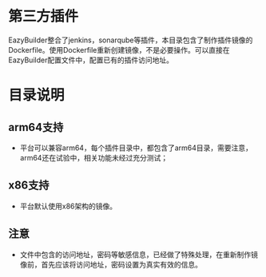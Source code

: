 
# 第三方插件

EazyBuilder整合了jenkins，sonarqube等插件，本目录包含了制作插件镜像的Dockerfile。使用Dockerfile重新创建镜像，不是必要操作。可以直接在EazyBuilder配置文件中，配置已有的插件访问地址。

# 目录说明

## arm64支持
- 平台可以兼容arm64，每个插件目录中，都包含了arm64目录，需要注意，arm64还在试验中，相关功能未经过充分测试；

## x86支持
- 平台默认使用x86架构的镜像。

## 注意
- 文件中包含的访问地址，密码等敏感信息，已经做了特殊处理，在重新制作镜像前，首先应该将访问地址，密码设置为真实有效的信息。
